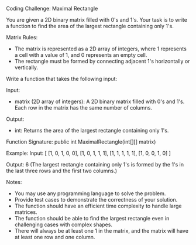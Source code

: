 Coding Challenge: Maximal Rectangle

You are given a 2D binary matrix filled with 0's and 1's. Your task is to write a function to find the area of the largest rectangle containing only 1's.

Matrix Rules:
- The matrix is represented as a 2D array of integers, where 1 represents a cell with a value of 1, and 0 represents an empty cell.
- The rectangle must be formed by connecting adjacent 1's horizontally or vertically.

Write a function that takes the following input:

Input:
- matrix (2D array of integers): A 2D binary matrix filled with 0's and 1's. Each row in the matrix has the same number of columns.

Output:
- int: Returns the area of the largest rectangle containing only 1's.

Function Signature:
public int MaximalRectangle(int[][] matrix)

Example:
Input:
[
  [1, 0, 1, 0, 0],
  [1, 0, 1, 1, 1],
  [1, 1, 1, 1, 1],
  [1, 0, 0, 1, 0]
]

Output: 6 (The largest rectangle containing only 1's is formed by the 1's in the last three rows and the first two columns.)

Notes:
- You may use any programming language to solve the problem.
- Provide test cases to demonstrate the correctness of your solution.
- The function should have an efficient time complexity to handle large matrices.
- The function should be able to find the largest rectangle even in challenging cases with complex shapes.
- There will always be at least one 1 in the matrix, and the matrix will have at least one row and one column.
